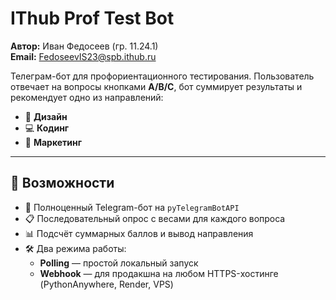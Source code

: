 # IThub Prof Test Bot

**Автор:** Иван Федосеев (гр. 11.24.1)  
**Email:** FedoseevIS23@spb.ithub.ru  

Телеграм-бот для профориентационного тестирования. Пользователь отвечает на вопросы кнопками **A/B/C**, бот суммирует результаты и рекомендует одно из направлений:  
- 🎨 **Дизайн**  
- 💻 **Кодинг**  
- 📢 **Маркетинг**

---

## 🚀 Возможности

- 🤖 Полноценный Telegram-бот на `pyTelegramBotAPI`
- 📋 Последовательный опрос с весами для каждого вопроса
- 📊 Подсчёт суммарных баллов и вывод направления
- 🛠 Два режима работы:
  - **Polling** — простой локальный запуск
  - **Webhook** — для продакшна на любом HTTPS-хостинге (PythonAnywhere, Render, VPS)

